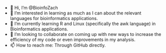 - 👋 Hi, I’m @BioinfoZach
- 👀 I’m interested in learning as much as I can about the relevant languages for bioinformatics applications. 
- 🌱 I’m currently learning R and Linux (specifically the awk language) in Bioinformatics applications. 
- 💞️ I’m looking to collaborate on coming up with new ways to increase the efficiency of my code or even improvements in my analysis.
- 📫 How to reach me: Through GitHub directly. 

<!---
BioinfoZach/BioinfoZach is a ✨ special ✨ repository because its `README.md` (this file) appears on your GitHub profile.
You can click the Preview link to take a look at your changes.
--->

